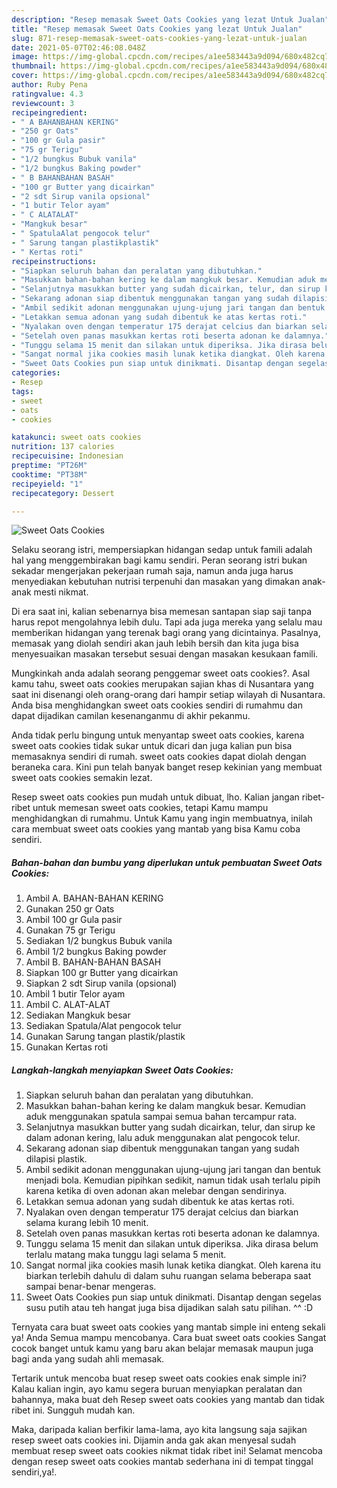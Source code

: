 ```yaml
---
description: "Resep memasak Sweet Oats Cookies yang lezat Untuk Jualan"
title: "Resep memasak Sweet Oats Cookies yang lezat Untuk Jualan"
slug: 871-resep-memasak-sweet-oats-cookies-yang-lezat-untuk-jualan
date: 2021-05-07T02:46:08.048Z
image: https://img-global.cpcdn.com/recipes/a1ee583443a9d094/680x482cq70/sweet-oats-cookies-foto-resep-utama.jpg
thumbnail: https://img-global.cpcdn.com/recipes/a1ee583443a9d094/680x482cq70/sweet-oats-cookies-foto-resep-utama.jpg
cover: https://img-global.cpcdn.com/recipes/a1ee583443a9d094/680x482cq70/sweet-oats-cookies-foto-resep-utama.jpg
author: Ruby Pena
ratingvalue: 4.3
reviewcount: 3
recipeingredient:
- " A BAHANBAHAN KERING"
- "250 gr Oats"
- "100 gr Gula pasir"
- "75 gr Terigu"
- "1/2 bungkus Bubuk vanila"
- "1/2 bungkus Baking powder"
- " B BAHANBAHAN BASAH"
- "100 gr Butter yang dicairkan"
- "2 sdt Sirup vanila opsional"
- "1 butir Telor ayam"
- " C ALATALAT"
- "Mangkuk besar"
- " SpatulaAlat pengocok telur"
- " Sarung tangan plastikplastik"
- " Kertas roti"
recipeinstructions:
- "Siapkan seluruh bahan dan peralatan yang dibutuhkan."
- "Masukkan bahan-bahan kering ke dalam mangkuk besar. Kemudian aduk menggunakan spatula sampai semua bahan tercampur rata."
- "Selanjutnya masukkan butter yang sudah dicairkan, telur, dan sirup ke dalam adonan kering, lalu aduk menggunakan alat pengocok telur."
- "Sekarang adonan siap dibentuk menggunakan tangan yang sudah dilapisi plastik."
- "Ambil sedikit adonan menggunakan ujung-ujung jari tangan dan bentuk menjadi bola. Kemudian pipihkan sedikit, namun tidak usah terlalu pipih karena ketika di oven adonan akan melebar dengan sendirinya."
- "Letakkan semua adonan yang sudah dibentuk ke atas kertas roti."
- "Nyalakan oven dengan temperatur 175 derajat celcius dan biarkan selama kurang lebih 10 menit."
- "Setelah oven panas masukkan kertas roti beserta adonan ke dalamnya."
- "Tunggu selama 15 menit dan silakan untuk diperiksa. Jika dirasa belum terlalu matang maka tunggu lagi selama 5 menit."
- "Sangat normal jika cookies masih lunak ketika diangkat. Oleh karena itu biarkan terlebih dahulu di dalam suhu ruangan selama beberapa saat sampai benar-benar mengeras."
- "Sweet Oats Cookies pun siap untuk dinikmati. Disantap dengan segelas susu putih atau teh hangat juga bisa dijadikan salah satu pilihan. ^^ :D"
categories:
- Resep
tags:
- sweet
- oats
- cookies

katakunci: sweet oats cookies 
nutrition: 137 calories
recipecuisine: Indonesian
preptime: "PT26M"
cooktime: "PT38M"
recipeyield: "1"
recipecategory: Dessert

---
```



![Sweet Oats Cookies](https://img-global.cpcdn.com/recipes/a1ee583443a9d094/680x482cq70/sweet-oats-cookies-foto-resep-utama.jpg)

Selaku seorang istri, mempersiapkan hidangan sedap untuk famili adalah hal yang menggembirakan bagi kamu sendiri. Peran seorang istri bukan sekadar mengerjakan pekerjaan rumah saja, namun anda juga harus menyediakan kebutuhan nutrisi terpenuhi dan masakan yang dimakan anak-anak mesti nikmat.

Di era  saat ini, kalian sebenarnya bisa memesan santapan siap saji tanpa harus repot mengolahnya lebih dulu. Tapi ada juga mereka yang selalu mau memberikan hidangan yang terenak bagi orang yang dicintainya. Pasalnya, memasak yang diolah sendiri akan jauh lebih bersih dan kita juga bisa menyesuaikan masakan tersebut sesuai dengan masakan kesukaan famili. 



Mungkinkah anda adalah seorang penggemar sweet oats cookies?. Asal kamu tahu, sweet oats cookies merupakan sajian khas di Nusantara yang saat ini disenangi oleh orang-orang dari hampir setiap wilayah di Nusantara. Anda bisa menghidangkan sweet oats cookies sendiri di rumahmu dan dapat dijadikan camilan kesenanganmu di akhir pekanmu.

Anda tidak perlu bingung untuk menyantap sweet oats cookies, karena sweet oats cookies tidak sukar untuk dicari dan juga kalian pun bisa memasaknya sendiri di rumah. sweet oats cookies dapat diolah dengan beraneka cara. Kini pun telah banyak banget resep kekinian yang membuat sweet oats cookies semakin lezat.

Resep sweet oats cookies pun mudah untuk dibuat, lho. Kalian jangan ribet-ribet untuk memesan sweet oats cookies, tetapi Kamu mampu menghidangkan di rumahmu. Untuk Kamu yang ingin membuatnya, inilah cara membuat sweet oats cookies yang mantab yang bisa Kamu coba sendiri.

<!--inarticleads1-->

##### Bahan-bahan dan bumbu yang diperlukan untuk pembuatan Sweet Oats Cookies:

1. Ambil  A. BAHAN-BAHAN KERING
1. Gunakan 250 gr Oats
1. Ambil 100 gr Gula pasir
1. Gunakan 75 gr Terigu
1. Sediakan 1/2 bungkus Bubuk vanila
1. Ambil 1/2 bungkus Baking powder
1. Ambil  B. BAHAN-BAHAN BASAH
1. Siapkan 100 gr Butter yang dicairkan
1. Siapkan 2 sdt Sirup vanila (opsional)
1. Ambil 1 butir Telor ayam
1. Ambil  C. ALAT-ALAT
1. Sediakan Mangkuk besar
1. Sediakan  Spatula/Alat pengocok telur
1. Gunakan  Sarung tangan plastik/plastik
1. Gunakan  Kertas roti




<!--inarticleads2-->

##### Langkah-langkah menyiapkan Sweet Oats Cookies:

1. Siapkan seluruh bahan dan peralatan yang dibutuhkan.
1. Masukkan bahan-bahan kering ke dalam mangkuk besar. Kemudian aduk menggunakan spatula sampai semua bahan tercampur rata.
1. Selanjutnya masukkan butter yang sudah dicairkan, telur, dan sirup ke dalam adonan kering, lalu aduk menggunakan alat pengocok telur.
1. Sekarang adonan siap dibentuk menggunakan tangan yang sudah dilapisi plastik.
1. Ambil sedikit adonan menggunakan ujung-ujung jari tangan dan bentuk menjadi bola. Kemudian pipihkan sedikit, namun tidak usah terlalu pipih karena ketika di oven adonan akan melebar dengan sendirinya.
1. Letakkan semua adonan yang sudah dibentuk ke atas kertas roti.
1. Nyalakan oven dengan temperatur 175 derajat celcius dan biarkan selama kurang lebih 10 menit.
1. Setelah oven panas masukkan kertas roti beserta adonan ke dalamnya.
1. Tunggu selama 15 menit dan silakan untuk diperiksa. Jika dirasa belum terlalu matang maka tunggu lagi selama 5 menit.
1. Sangat normal jika cookies masih lunak ketika diangkat. Oleh karena itu biarkan terlebih dahulu di dalam suhu ruangan selama beberapa saat sampai benar-benar mengeras.
1. Sweet Oats Cookies pun siap untuk dinikmati. Disantap dengan segelas susu putih atau teh hangat juga bisa dijadikan salah satu pilihan. ^^ :D




Ternyata cara buat sweet oats cookies yang mantab simple ini enteng sekali ya! Anda Semua mampu mencobanya. Cara buat sweet oats cookies Sangat cocok banget untuk kamu yang baru akan belajar memasak maupun juga bagi anda yang sudah ahli memasak.

Tertarik untuk mencoba buat resep sweet oats cookies enak simple ini? Kalau kalian ingin, ayo kamu segera buruan menyiapkan peralatan dan bahannya, maka buat deh Resep sweet oats cookies yang mantab dan tidak ribet ini. Sungguh mudah kan. 

Maka, daripada kalian berfikir lama-lama, ayo kita langsung saja sajikan resep sweet oats cookies ini. Dijamin anda gak akan menyesal sudah membuat resep sweet oats cookies nikmat tidak ribet ini! Selamat mencoba dengan resep sweet oats cookies mantab sederhana ini di tempat tinggal sendiri,ya!.

